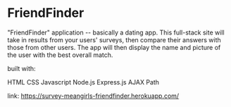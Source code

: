 # FriendFinder


"FriendFinder" application -- basically a dating app. This full-stack site will take in results from your users' surveys, then compare their answers with those from other users. The app will then display the name and picture of the user with the best overall match.

built with:

HTML
CSS
Javascript
Node.js
Express.js
AJAX
Path

link: https://survey-meangirls-friendfinder.herokuapp.com/

